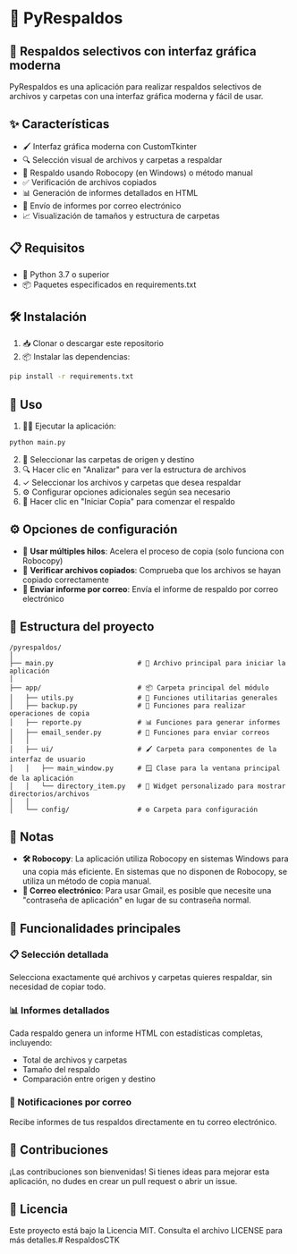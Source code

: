 # 📁 PyRespaldos

## 🌟 Respaldos selectivos con interfaz gráfica moderna

PyRespaldos es una aplicación para realizar respaldos selectivos de archivos y carpetas con una interfaz gráfica moderna y fácil de usar.

## ✨ Características

- 🖌️ Interfaz gráfica moderna con CustomTkinter
- 🔍 Selección visual de archivos y carpetas a respaldar
- 🚀 Respaldo usando Robocopy (en Windows) o método manual
- ✅ Verificación de archivos copiados
- 📊 Generación de informes detallados en HTML
- 📧 Envío de informes por correo electrónico
- 📈 Visualización de tamaños y estructura de carpetas

## 📋 Requisitos

- 🐍 Python 3.7 o superior
- 📦 Paquetes especificados en requirements.txt

## 🛠️ Instalación

1. 📥 Clonar o descargar este repositorio
2. 📦 Instalar las dependencias:

```bash
pip install -r requirements.txt
```

## 🚀 Uso

1. 🏃‍♂️ Ejecutar la aplicación:

```bash
python main.py
```

2. 📂 Seleccionar las carpetas de origen y destino
3. 🔍 Hacer clic en "Analizar" para ver la estructura de archivos
4. ✓ Seleccionar los archivos y carpetas que desea respaldar
5. ⚙️ Configurar opciones adicionales según sea necesario
6. 🚀 Hacer clic en "Iniciar Copia" para comenzar el respaldo

## ⚙️ Opciones de configuración

- 🧵 **Usar múltiples hilos**: Acelera el proceso de copia (solo funciona con Robocopy)
- 🔄 **Verificar archivos copiados**: Comprueba que los archivos se hayan copiado correctamente
- 📨 **Enviar informe por correo**: Envía el informe de respaldo por correo electrónico

## 📁 Estructura del proyecto

```
/pyrespaldos/
│
├── main.py                     # 🚀 Archivo principal para iniciar la aplicación
│
├── app/                        # 📦 Carpeta principal del módulo
│   ├── utils.py                # 🔧 Funciones utilitarias generales
│   ├── backup.py               # 💾 Funciones para realizar operaciones de copia
│   ├── reporte.py              # 📊 Funciones para generar informes
│   ├── email_sender.py         # 📧 Funciones para enviar correos
│   │
│   ├── ui/                     # 🖌️ Carpeta para componentes de la interfaz de usuario
│   │   ├── main_window.py      # 🪟 Clase para la ventana principal de la aplicación
│   │   └── directory_item.py   # 📂 Widget personalizado para mostrar directorios/archivos
│   │
│   └── config/                 # ⚙️ Carpeta para configuración
```

## 📝 Notas

- **🛠️ Robocopy**: La aplicación utiliza Robocopy en sistemas Windows para una copia más eficiente. En sistemas que no disponen de Robocopy, se utiliza un método de copia manual.
- **📧 Correo electrónico**: Para usar Gmail, es posible que necesite una "contraseña de aplicación" en lugar de su contraseña normal.

## 🔑 Funcionalidades principales

### 📋 Selección detallada
Selecciona exactamente qué archivos y carpetas quieres respaldar, sin necesidad de copiar todo.

### 📊 Informes detallados
Cada respaldo genera un informe HTML con estadísticas completas, incluyendo:
- Total de archivos y carpetas
- Tamaño del respaldo
- Comparación entre origen y destino

### 📧 Notificaciones por correo
Recibe informes de tus respaldos directamente en tu correo electrónico.

## 🤝 Contribuciones
¡Las contribuciones son bienvenidas! Si tienes ideas para mejorar esta aplicación, no dudes en crear un pull request o abrir un issue.

## 📄 Licencia
Este proyecto está bajo la Licencia MIT. Consulta el archivo LICENSE para más detalles.#   R e s p a l d o s C T K 
 
 
